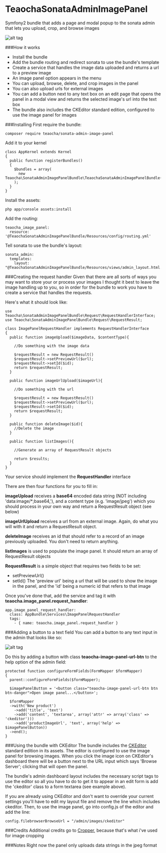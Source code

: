 # TeaochaSonataAdminImagePanel
Symfony2 bundle that adds a page and modal popup to the sonata admin that lets you upload, crop, and browse images

![alt tag](https://s3.amazonaws.com/matteaocha-images/TeaochaImagePanel1.jpg)

###How it works
- Install the bundle
- Add the bundle routing and redirect sonata to use the bundle's template
- Create a service that handles the image data uploaded and returns a url to a preview image
- An image panel option appears in the menu
- You can upload, browse, delete, and crop images in the panel
- You can also upload urls for external images
- You can add a button next to any text box on an edit page that opens the panel in a modal view and returns the selected image's url into the text box
- The bundle also includes the CKEditor standard edition, configured to use the image panel for images

###Installing
First require the bundle:

```
composer require teaocha/sonata-admin-image-panel
```

Add it to your kernel

```
class AppKernel extends Kernel
{
  public function registerBundles()
  {
    $bundles = array(
      new Teaocha\SonataAdminImagePanelBundle\TeaochaSonataAdminImagePanelBundle(),
    );
  }
}
```

Install the assets:

```
php app/console assets:install
```

Add the routing:

```
teaocha_image_panel:
  resource: '@TeaochaSonataAdminImagePanelBundle/Resources/config/routing.yml'
```

Tell sonata to use the bundle's layout:

```
sonata_admin:
  templates:
    layout:  "@TeaochaSonataAdminImagePanelBundle/Resources/views/admin_layout.html.twig"
```

###Creating the request handler
Given that there are all sorts of ways you may want to store your or process your images I thought it best to leave the image handling
up to you, so in order for the bundle to work you have to create a service that handles the requests.

Here's what it should look like:

```
use Teaocha\SonataAdminImagePanelBundle\Request\RequestHandlerInterface;
use Teaocha\SonataAdminImagePanelBundle\Request\RequestResult;

class ImagePanelRequestHandler implements RequestHandlerInterface
{
  public function imageUpload($imageData, $contentType){

    //Do something with the image data

    $requestResult = new RequestResult()
    $requestResult->setPreviewUrl($url);
    $requestResult->setId($id);		
    return $requestResult;		
  }

  public function imageUrlUpload($imageUrl){

    //Do something with the url

    $requestResult = new RequestResult()
    $requestResult->setPreviewUrl($url);
    $requestResult->setId($id);		
    return $requestResult;	
  }

  public function deleteImage($id){
    //Delete the image
  }

  public function listImages(){

    //Generate an array of RequestResult objects

    return $results;
  }
}
```

Your service should implement the **RequestHandler** interface

There are then four functions for you to fill in:

**imageUpload** receives a **base64** encoded data string (NOT including 'data:image/*;base64,'), and a content type (e.g. 'image/jpeg')
which you should process in your own way and return a RequestResult object (see below)

**imageUrlUpload** receives a url from an external image. Again, do what you will with it and return a RequestResult object.

**deleteImage** receives an id that should refer to a record of an image previously uploaded. You don't need to return anything.

**listImages** is used to populate the image panel. It should return an array of RequestResult objects

**RequestResult** is a simple object that requires two fields to be set:
- setPreviewUrl()
- setId()
The 'preview url' being a url that will be used to show the image in the panel, and the 'id' being a numeric id that refers to that image

Once you've done that, add the service and tag it with **teaocha.image_panel.request_handler**:

```
app.image_panel_request_handler:
  class: AppBundle\Services\ImagePanelRequestHandler
  tags:
    - { name: teaocha.image_panel.request_handler }
```

###Adding a button to a text field
You can add a button to any text input in the admin that looks like so:

![alt tag](https://s3.amazonaws.com/matteaocha-images/TeaochaImagePanel2.JPG)

Do this by adding a button with class **teaocha-image-panel-url-btn** to the help option of the admin field:

```
protected function configureFormFields(FormMapper $formMapper)
{
  parent::configureFormFields($formMapper);

  $imagePanelButton = '<button class="teaocha-image-panel-url-btn btn btn-danger">Open image panel...</button>';

  $formMapper
  ->with('New product')
    ->add('title', 'text')
  	->add('content', 'textarea', array('attr' => array('class' => 'ckeditor')))
  	->add('productImageUrl', 'text', array('help' => $imagePanelButton))
  ->end();
}
```

###Using the bundle with CKEditor
The bundle includes the [CKEditor](http://ckeditor.com/) standard edition in its assets. The editor is configured to use the image panel for browsing images. When you click the image icon on CKEditor's dashboard there will be a button next to the URL input which says 'Browse Server'; clicking that will open the panel.

The bundle's admin dashboard layout includes the necessary script tags to use the editor so all you have to do to get it to appear in an edit form is add the 'ckeditor' class to a form textarea (see example above).

If you are already using CKEditor and don't want to override your current settings you'll have to edit my layout file and remove the line which includes ckeditor. Then, to use the image panel, go into config.js of the editor and add the line:

```
config.filebrowserBrowseUrl = "/admin/images/ckeditor"
```


###Credits
Additional credits go to [Cropper](http://fengyuanchen.github.io/cropperjs/), because that's what i've used for image cropping 

###Notes
Right now the panel only uploads data strings in the jpeg format
